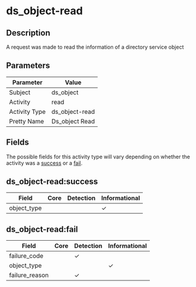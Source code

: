 ds_object-read
==============

Description
-----------
A request was made to read the information of a directory service object 

Parameters
----------
| Parameter     | Value          |
| ------------- | -------------- |
| Subject       | ds_object      |
| Activity      | read           |
| Activity Type | ds_object-read |
| Pretty Name   | Ds_object Read |


Fields
------

The possible fields for this activity type will vary depending on whether the activity was a [success](#ds_object-readsuccess) or a [fail](#ds_object-readfail).


ds_object-read:success
----------------------

| Field       | Core | Detection | Informational |
| ----------- | ---- | --------- | ------------- |
| object_type |      |           | &#10003;      |

ds_object-read:fail
-------------------

| Field          | Core | Detection | Informational |
| -------------- | ---- | --------- | ------------- |
| failure_code   |      | &#10003;  |               |
| object_type    |      |           | &#10003;      |
| failure_reason |      | &#10003;  |               |